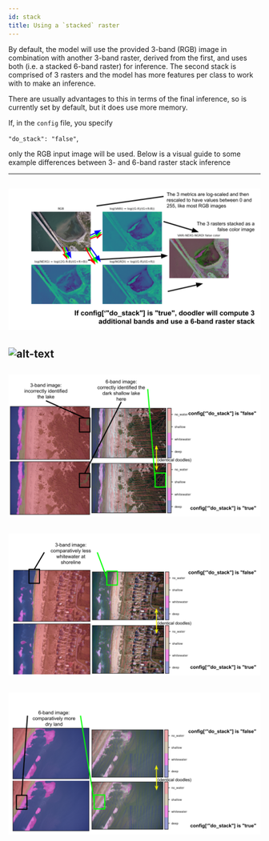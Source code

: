 ```yaml
---
id: stack
title: Using a `stacked` raster
---
```


By default, the model will use the provided 3-band (RGB) image in combination with another 3-band raster, derived from the first, and uses both (i.e. a stacked 6-band raster) for inference. The second stack is comprised of 3 rasters and the model has more features per class to work with to make an inference.

There are usually advantages to this in terms of the final inference, so is currently set by default, but it does use more memory.

If, in the `config` file, you specify

`"do_stack": "false"`,

only the RGB input image will be used. Below is a visual guide to some example differences between 3- and 6-band raster stack inference

---------------------------------------
![alt-text](assets/Doodler_stack1.svg)
---------------------------------------

![alt-text](assets/Doodler_stack2.svg)
---------------------------------------

![alt-text](assets/Doodler_stack3.svg)
---------------------------------------

![alt-text](assets/Doodler_stack4.svg)
---------------------------------------

![alt-text](assets/Doodler_stack5.svg)
---------------------------------------
